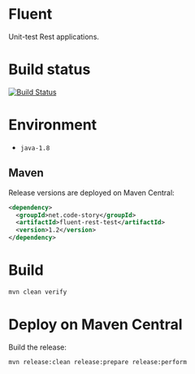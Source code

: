 # Fluent

Unit-test Rest applications.

# Build status

[![Build Status](https://api.travis-ci.org/CodeStory/fluent-rest-test.png)](https://travis-ci.org/CodeStory/fluent-rest-test)

# Environment

- `java-1.8`

## Maven

Release versions are deployed on Maven Central:

```xml
<dependency>
  <groupId>net.code-story</groupId>
  <artifactId>fluent-rest-test</artifactId>
  <version>1.2</version>
</dependency>
```

# Build

```bash
mvn clean verify
```

# Deploy on Maven Central

Build the release:

```bash
mvn release:clean release:prepare release:perform
```
